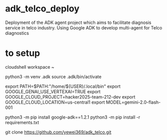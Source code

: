 # adk_telco_deploy
Deployment of the ADK agent project which aims to facilitate diagnosis service in telco industry.
Using Google ADK to develop multi-agent for Telco diagnostics

# to setup
cloudshell workspace ~

python3 -m venv .adk
source .adk/bin/activate

export PATH=$PATH:"/home/${USER}/.local/bin"
export GOOGLE_GENAI_USE_VERTEXAI=TRUE
export GOOGLE_CLOUD_PROJECT=hacker2025-team-212-dev
export GOOGLE_CLOUD_LOCATION=us-central1
export MODEL=gemini-2.0-flash-001

python3 -m pip install google-adk==1.2.1
python3 -m pip install -r requirements.txt

git clone https://github.com/yewei369/adk_telco.git
